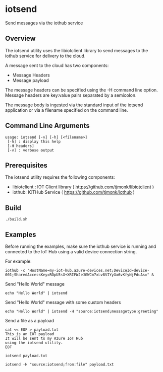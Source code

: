 # iotsend

Send messages via the iothub service

## Overview

The iotsend utility uses the libiotclient library to send messages
to the iothub service for delivery to the cloud.

A message sent to the cloud has two components:
- Message Headers
- Message payload

The message headers can be specified using the -H command line option.
Message headers are key:value pairs separated by a semicolon.

The message body is ingested via the standard input of the iotsend application or via a filename specified on the command line.

## Command Line Arguments

```
usage: iotsend [-v] [-h] [<filename>]
 [-h] : display this help
 [-H headers]
 [-v] : verbose output
 ```

## Prerequisites

The iotsend utility requires the following components:

- libiotclient : IOT Client library ( https://github.com/tjmonk/libiotclient )
- iothub: IOTHub Service ( https://github.com/tjmonk/iothub )

## Build

```
./build.sh
```

## Examples

Before running the examples, make sure the iothub service is running and
connected to the IoT Hub using a valid device connection string.

For example:

```
iothub -c "HostName=my-iot-hub.azure-devices.net;DeviceId=device-001;SharedAccessKey=ROpU5sG+XRIFWJeJGWCm7xLv8VIYyGx6vKfyNjPduAs=" &
```

Send "Hello World" message

```
echo "Hello World" | iotsend
```

Send "Hello World" message with some custom headers

```
echo "Hello World" | iotsend -H "source:iotsend;messagetype:greeting"
```

Send a file as a payload

```
cat << EOF > payload.txt
This is an IOT payload
It will be sent to my Azure IoT Hub
using the iotsend utility.
EOF

iotsend payload.txt

iotsend -H "source:iotsend;from:file" payload.txt
```